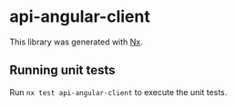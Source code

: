 # api-angular-client

This library was generated with [Nx](https://nx.dev).

## Running unit tests

Run `nx test api-angular-client` to execute the unit tests.
